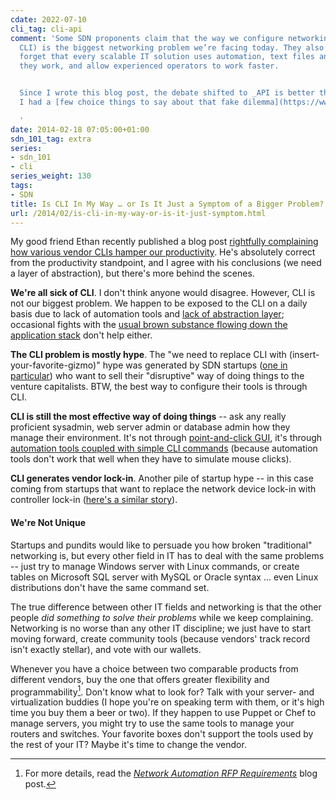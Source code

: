 ```yaml
---
cdate: 2022-07-10
cli_tag: cli-api
comment: 'Some SDN proponents claim that the way we configure networking devices (using
  CLI) is the biggest networking problem we’re facing today. They also conveniently
  forget that every scalable IT solution uses automation, text files and CLI… because
  they work, and allow experienced operators to work faster.


  Since I wrote this blog post, the debate shifted to _API is better than CLI_, and
  I had a [few choice things to say about that fake dilemma](https://www.ipspace.net/kb/tag/cli-or-api.html).

  '
date: 2014-02-18 07:05:00+01:00
sdn_101_tag: extra
series:
- sdn_101
- cli
series_weight: 130
tags:
- SDN
title: Is CLI In My Way … or Is It Just a Symptom of a Bigger Problem?
url: /2014/02/is-cli-in-my-way-or-is-it-just-symptom.html
---
```

My good friend Ethan recently published a blog post [rightfully complaining how various vendor CLIs hamper our productivity](https://ethancbanks.com/abstract-all-the-things-or-why-clis-are-in-my-way/). He's absolutely correct from the productivity standpoint, and I agree with his conclusions (we need a layer of abstraction), but there's more behind the scenes.
<!--more-->
**We're all sick of CLI**. I don't think anyone would disagree. However, CLI is not our biggest problem. We happen to be exposed to the CLI on a daily basis due to lack of automation tools and [lack of abstraction layer](https://blog.ipspace.net/2012/09/sdn-controller-northbound-api-is.html); occasional fights with the [usual brown substance flowing down the application stack](http://blog.ipspace.net/2013/04/this-is-what-makes-networking-so-complex.html) don't help either.

**The CLI problem is mostly hype**. The "we need to replace CLI with (insert-your-favorite-gizmo)" hype was generated by SDN startups ([one in particular](http://techfieldday.com/appearance/big-switch-presents-at-networking-field-day-6/)) who want to sell their "disruptive" way of doing things to the venture capitalists. BTW, the best way to configure their tools is through CLI.

**CLI is still the most effective way of doing things** -- ask any really proficient sysadmin, web server admin or database admin how they manage their environment. It's not through [point-and-click GUI](https://blog.ipspace.net/2011/01/vmware-cluster-up-and-running-in-three.html), it's through [automation tools coupled with simple CLI commands](http://highscalability.com/blog/2013/11/19/we-finally-cracked-the-10k-problem-this-time-for-managing-se.html) (because automation tools don't work that well when they have to simulate mouse clicks).

**CLI generates vendor lock-in**. Another pile of startup hype -- in this case coming from startups that want to replace the network device lock-in with controller lock-in ([here's a similar story](http://it20.info/2012/02/the-abc-of-lock-in/)).

#### We're Not Unique

Startups and pundits would like to persuade you how broken "traditional" networking is, but every other field in IT has to deal with the same problems -- just try to manage Windows server with Linux commands, or create tables on Microsoft SQL server with MySQL or Oracle syntax ... even Linux distributions don't have the same command set.

The true difference between other IT fields and networking is that the other people *did something to solve their problems* while we keep complaining. Networking is no worse than any other IT discipline; we just have to start moving forward, create community tools (because vendors\' track record isn\'t exactly stellar), and vote with our wallets.

Whenever you have a choice between two comparable products from different vendors, buy the one that offers greater flexibility and programmability[^RFP]. Don't know what to look for? Talk with your server- and virtualization buddies (I hope you're on speaking term with them, or it's high time you buy them a beer or two). If they happen to use Puppet or Chef to manage servers, you might try to use the same tools to manage your routers and switches. Your favorite boxes don't support the tools used by the rest of your IT? Maybe it's time to change the vendor.

[^RFP]: For more details, read the _[Network Automation RFP Requirements](https://blog.ipspace.net/2016/10/network-automation-rfp-requirements.html)_ blog post.
